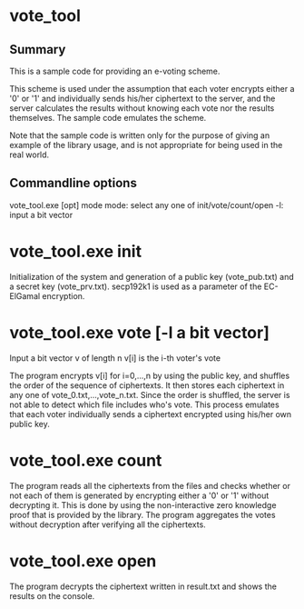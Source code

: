 # **vote_tool**

## Summary
This is a sample code for providing an e-voting scheme.

This scheme is used under the assumption that each voter encrypts either a '0' or '1' and individually sends his/her ciphertext to the server, and the server calculates the results without knowing each vote nor the results themselves.
The sample code emulates the scheme.

Note that the sample code is written only for the purpose of giving an example of the library usage, and is not appropriate for being used in the real world.

## Commandline options

   vote_tool.exe [opt] mode
   mode: select any one of init/vote/count/open
   -l: input a bit vector

# vote_tool.exe init
Initialization of the system and generation of a public key (vote_pub.txt) and a secret key (vote_prv.txt).
secp192k1 is used as a parameter of the EC-ElGamal encryption.

# vote_tool.exe vote [-l a bit vector]
Input a bit vector v of length n
v[i] is the i-th voter's vote

The program encrypts v[i] for i=0,...,n by using the public key, and shuffles the order of the sequence of ciphertexts.
It then stores each ciphertext in any one of vote_0.txt,...,vote_n.txt.
Since the order is shuffled, the server is not able to detect which file includes who's vote.
This process emulates that each voter individually sends a ciphertext encrypted using his/her own public key.

# vote_tool.exe count
The program reads all the ciphertexts from the files and checks whether or not each of them is generated by encrypting either a '0' or '1' without decrypting it.
This is done by using the non-interactive zero knowledge proof that is provided by the library.
The program aggregates the votes without decryption after verifying all the ciphertexts.

# vote_tool.exe open
The program decrypts the ciphertext written in result.txt and shows the results on the console.
